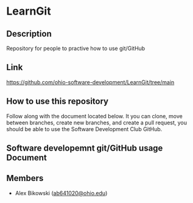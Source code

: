 # LearnGit

## Description
Repository for people to practive how to use git/GitHub

## Link
https://github.com/ohio-software-development/LearnGit/tree/main

## How to use this repository
Follow along with the document located below. It you can clone, move between branches, create new branches, and create a pull request, you should be able to use the Software Development Club GitHub.

## Software developemnt git/GitHub usage Document

## Members
- Alex Bikowski (ab641020@ohio.edu)
